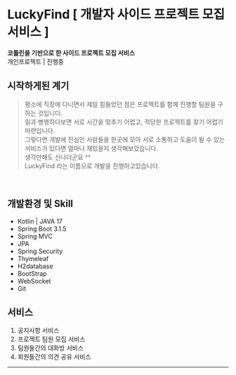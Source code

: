 # LuckyFind [ 개발자 사이드 프로젝트 모집 서비스 ]
**코틀린을 기반으로 한 사이드 프로젝트 모집 서비스** 
<br>
개인프로젝트 | 진행중
<br>


## 시작하게된 계기
> 평소에 직장에 다니면서 제일 힘들었던 점은 프로젝트를 함께 진행할 팀원을 구하는 것입니다. <br>
> 일과 병행하다보면 서로 시간을 맞추기 어렵고, 적당한 프로젝트를 찾기 어렵기 마련입니다. <br>
> 그렇다면 개발에 진심인 사람들을 한곳에 모아 서로 소통하고 도움이 될 수 있는 서비스가 있다면 얼마나 재밌을지 생각해보았습니다. <br>
> 생각만해도 신나더군요 ^^ <br>
> LuckyFind 라는 이름으로 개발을 진행하고있습니다.
<br>


## 개발환경 및 Skill
- Kotlin | JAVA 17
- Spring Boot 3.1.5
- Spring MVC 
- JPA 
- Spring Security 
- Thymeleaf
- H2database 
- BootStrap 
- WebSocket 
- Git


## 서비스
1. 공지사항 서비스
2. 프로젝트 팀원 모집 서비스
3. 팀원들간의 대화방 서비스
4. 회원들간의 의견 공유 서비스

---

